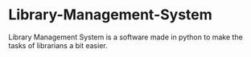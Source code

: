 # Library-Management-System
Library Management System is a software made in python to make the tasks of librarians a bit easier.
